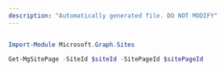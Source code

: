 ```yaml
---
description: "Automatically generated file. DO NOT MODIFY"
---
```


```powershell

Import-Module Microsoft.Graph.Sites

Get-MgSitePage -SiteId $siteId -SitePageId $sitePageId

```